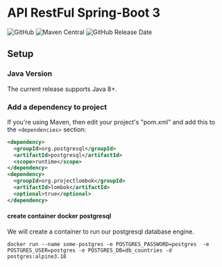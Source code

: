 # API RestFul Spring-Boot 3 
![GitHub](https://img.shields.io/github/license/dropbox/dropbox-sdk-java)
![Maven Central](https://img.shields.io/maven-central/v/com.dropbox.core/dropbox-core-sdk)
![GitHub Release Date](https://img.shields.io/github/release-date/dropbox/dropbox-sdk-java)


## Setup

### Java Version

The current release supports Java 8+.

### Add a dependency to project

If you're using Maven, then edit your project's "pom.xml" and add this to the `<dependencies>` section:

```xml
<dependency>
  <groupId>org.postgresql</groupId>
  <artifactId>postgresql</artifactId>
  <scope>runtime</scope>
</dependency>
<dependency>
  <groupId>org.projectlombok</groupId>
  <artifactId>lombok</artifactId>
  <optional>true</optional>
</dependency>
```

#### create container docker postgresql

We will create a container to run our postgresql database engine.

```shell
docker run --name some-postgres -e POSTGRES_PASSWORD=postgres  -e POSTGRES_USER=postgres -e POSTGRES_DB=db_countries -d postgres:alpine3.18
```
